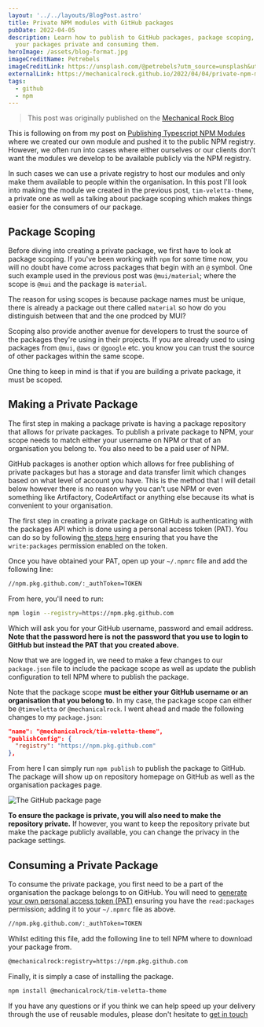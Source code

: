 ```yaml
---
layout: '../../layouts/BlogPost.astro'
title: Private NPM modules with GitHub packages
pubDate: 2022-04-05
description: Learn how to publish to GitHub packages, package scoping, making
  your packages private and consuming them.
heroImage: /assets/blog-format.jpg
imageCreditName: Petrebels
imageCreditLink: https://unsplash.com/@petrebels?utm_source=unsplash&utm_medium=referral&utm_content=creditCopyText
externalLink: https://mechanicalrock.github.io/2022/04/04/private-npm-modules.html
tags:
  - github
  - npm
---
```


> This post was originally published on the [Mechanical Rock Blog](https://mechanicalrock.github.io/2022/04/04/private-npm-modules.html)

This is following on from my post on [Publishing Typescript NPM Modules](https://blog.mechanicalrock.io/2022/01/24/publishing-typescript-npm-modules.html) where we created our own module and pushed it to the public NPM registry. However, we often run into cases where either ourselves or our clients don't want the modules we develop to be available publicly via the NPM registry.

In such cases we can use a private registry to host our modules and only make them available to people within the organisation. In this post I'll look into making the module we created in the previous post, `tim-veletta-theme`, a private one as well as talking about package scoping which makes things easier for the consumers of our package.

## Package Scoping

Before diving into creating a private package, we first have to look at package scoping. If you've been working with `npm` for some time now, you will no doubt have come across packages that begin with an `@` symbol. One such example used in the previous post was `@mui/material`; where the scope is `@mui` and the package is `material`.

The reason for using scopes is because package names must be unique, there is already a package out there called `material` so how do you distinguish between that and the one prodced by MUI?

Scoping also provide another avenue for developers to trust the source of the packages they're using in their projects. If you are already used to using packages from `@mui`, `@aws` or `@google` etc. you know you can trust the source of other packages within the same scope.

One thing to keep in mind is that if you are building a private package, it must be scoped.

## Making a Private Package

The first step in making a package private is having a package repository that allows for private packages. To publish a private package to NPM, your scope needs to match either your username on NPM or that of an organisation you belong to. You also need to be a paid user of NPM.

GitHub packages is another option which allows for free publishing of private packages but has a storage and data transfer limit which changes based on what level of account you have. This is the method that I will detail below however there is no reason why you can't use NPM or even something like Artifactory, CodeArtifact or anything else because its what is convenient to your organisation.

The first step in creating a private package on GitHub is authenticating with the packages API which is done using a personal access token (PAT). You can do so by following [the steps here](https://docs.github.com/en/authentication/keeping-your-account-and-data-secure/creating-a-personal-access-token) ensuring that you have the `write:packages` permission enabled on the token.

Once you have obtained your PAT, open up your `~/.npmrc` file and add the following line:

```sh
//npm.pkg.github.com/:_authToken=TOKEN
```

From here, you'll need to run:

```sh
npm login --registry=https://npm.pkg.github.com
```

Which will ask you for your GitHub username, password and email address. **Note that the password here is not the password that you use to login to GitHub but instead the PAT that you created above.**

Now that we are logged in, we need to make a few changes to our `package.json` file to include the package scope as well as update the publish configuration to tell NPM where to publish the package.

Note that the package scope **must be either your GitHub username or an organisation that you belong to**. In my case, the package scope can either be `@timveletta` or `@mechanicalrock`. I went ahead and made the following changes to my `package.json`:

```json
"name": "@mechanicalrock/tim-veletta-theme",
"publishConfig": {
  "registry": "https://npm.pkg.github.com"
},
```

From here I can simply run `npm publish` to publish the package to GitHub. The package will show up on repository homepage on GitHub as well as the organisation packages page.

![The GitHub package page](/assets/github-package.png)

**To ensure the package is private, you will also need to make the repository private.** If however, you want to keep the repository private but make the package publicly available, you can change the privacy in the package settings.

## Consuming a Private Package

To consume the private package, you first need to be a part of the organisation the package belongs to on GitHub. You will need to [generate your own personal access token (PAT)](https://docs.github.com/en/authentication/keeping-your-account-and-data-secure/creating-a-personal-access-token) ensuring you have the `read:packages` permission; adding it to your `~/.npmrc` file as above.

```sh
//npm.pkg.github.com/:_authToken=TOKEN
```

Whilst editing this file, add the following line to tell NPM where to download your package from.

```sh
@mechanicalrock:registry=https://npm.pkg.github.com
```

Finally, it is simply a case of installing the package.

```sh
npm install @mechanicalrock/tim-veletta-theme
```

If you have any questions or if you think we can help speed up your delivery through the use of reusable modules, please don't hesitate to [get in touch](https://www.mechanicalrock.io/lets-get-started/)
